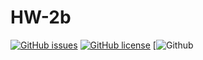 # HW-2b

[![GitHub issues](https://img.shields.io/github/issues/Software-Engineering-Group-15-Fall-2021/HW-2b.git)](https://github.com/Software-Engineering-Group-15-Fall-2021/HW-2b.git/issues)
[![GitHub license](https://img.shields.io/github/license/Software-Engineering-Group-15-Fall-2021/HW-2b.git)](https://github.com/Software-Engineering-Group-15-Fall-2021/HW-2b.git/LICENSE.md)
[![Github](https://img.shields.io/npm/v/npm.svg?logo=python)
